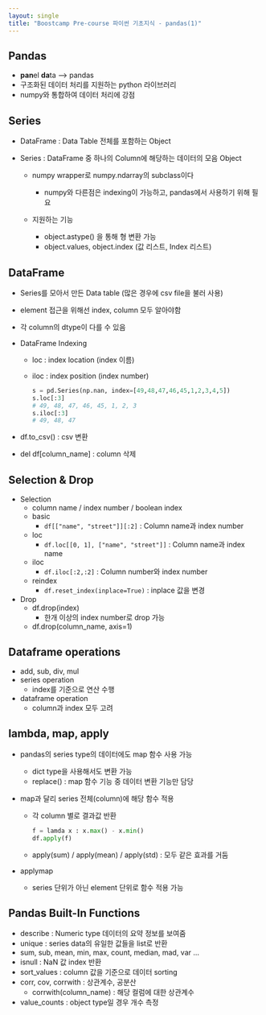 ```yaml
---
layout: single
title: "Boostcamp Pre-course 파이썬 기초지식 - pandas(1)"
---
```

## Pandas

- **pan**el **da**ta --> pandas
- 구조화된 데이터 처리를 지원하는 python 라이브러리
- numpy와 통합하여 데이터 처리에 강점



## Series

- DataFrame : Data Table 전체를 포함하는 Object

- Series : DataFrame 중 하나의 Column에 해당하는 데이터의 모음 Object

  - numpy wrapper로 numpy.ndarray의 subclass이다

    - numpy와 다른점은 indexing이 가능하고, pandas에서 사용하기 위해 필요

  - 지원하는 기능

    - object.astype() 을 통해 형 변환 가능
    - object.values, object.index (값 리스트, Index 리스트)

    

## DataFrame

- Series를 모아서 만든 Data table (많은 경우에 csv file을 불러 사용)

- element 접근을 위해선 index, column 모두 알아야함

- 각 column의 dtype이 다를 수 있음

- DataFrame Indexing

  - loc : index location (index 이름)

  - iloc : index position (index number)

    ```python
    s = pd.Series(np.nan, index=[49,48,47,46,45,1,2,3,4,5])
    s.loc[:3]
    # 49, 48, 47, 46, 45, 1, 2, 3
    s.iloc[:3]
    # 49, 48, 47
    ```

- df.to_csv() : csv 변환
- del df[column_name] : column 삭제



## Selection & Drop

- Selection
  - column name / index number / boolean index
  - basic
    - ```df[["name", "street"]][:2]``` : Column name과 index number
  - loc
    - ```df.loc[[0, 1], ["name", "street"]]``` : Column name과 index name
  - iloc
    - ```df.iloc[:2,:2]``` : Column number와 index number
  - reindex
    - ```df.reset_index(inplace=True)``` : inplace 값을 변경
- Drop
  - df.drop(index)
    - 한개 이상의 index number로 drop 가능
  - df.drop(column_name, axis=1)



## Dataframe operations

- add, sub, div, mul
- series operation
  - index를 기준으로 연산 수행
- dataframe operation
  - column과 index 모두 고려



## lambda, map, apply

- pandas의 series type의 데이터에도 map 함수 사용 가능

  - dict type을 사용해서도 변환 가능
  - replace() : map 함수 기능 중 데이터 변환 기능만 담당

- map과 달리 series 전체(column)에 해당 함수 적용

  - 각 column 별로 결과값 반환

    ```python
    f = lamda x : x.max() - x.min()
    df.apply(f)
    ```

  - apply(sum) / apply(mean) / apply(std) : 모두 같은 효과를 거둠

- applymap

  - series 단위가 아닌 element 단위로 함수 적용 가능



## Pandas Built-In Functions

- describe : Numeric type 데이터의 요약 정보를 보여줌
- unique : series data의 유일한 값들을 list로 반환
- sum, sub, mean, min, max, count, median, mad, var ...
- isnull : NaN 값 index 반환
- sort_values : column 값을 기준으로 데이터 sorting
- corr, cov, corrwith : 상관계수, 공분산
  - corrwith(column_name) : 해당 컬럼에 대한 상관계수
- value_counts : object type일 경우 개수 측정
